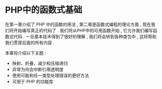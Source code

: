 # PHP中的函数式基础

在第一章介绍了 PHP 中的函数的用法 , 第二章是函数式编程的理论方面 , 现在我们将开始编写真正的代码了 . 我们将从PHP中的可用函数开始 , 它允许我们编写函数式代码 . 一旦基本技术得到了很好的理解 , 我们将会转到各种类包中 , 这将帮助我们贯穿后面的所有内容 . 

本章将介绍以下主题 : 

* 映射、折叠、减少和压缩递归
* 异常为何会中断引用透明度
* 使用可能和任一类型处理错误的更好方法
* 可用于 PHP 的功能库



